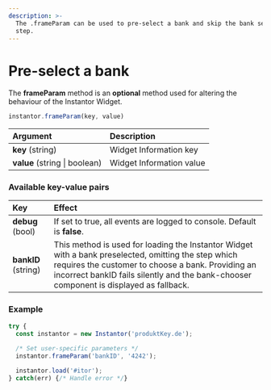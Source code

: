 ```yaml
---
description: >-
  The .frameParam can be used to pre-select a bank and skip the bank selection
  step.
---
```


# Pre-select a bank

The **frameParam** method is an **optional** method used for altering the behaviour of the Instantor Widget.

```javascript
instantor.frameParam(key, value)
```

| Argument | Description |
| :--- | :--- |
| **key** \(string\) | Widget Information key                                    |
| **value** \(string \| boolean\) | Widget Information value |

### Available key-value pairs

| Key | Effect |
| :--- | :--- |
| **debug** \(bool\) | If set to true, all events are logged to console. Default is **false**. |
| **bankID** \(string\)                                  | This method is used for loading the Instantor Widget with a bank preselected, omitting the step which requires the customer to choose a bank. Providing an incorrect bankID fails silently and the bank-chooser component is displayed as fallback. |

### Example

```javascript
try {
  const instantor = new Instantor('produktKey.de');
  
  /* Set user-specific parameters */
  instantor.frameParam('bankID', '4242');

  instantor.load('#itor');
} catch(err) {/* Handle error */}
```

